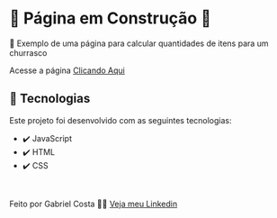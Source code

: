 # 🚧 Página em Construção 🚧
🍖 Exemplo de uma página para calcular quantidades de itens para um churrasco

Acesse a página [Clicando Aqui](https://gabrielcostarep.github.io/Churrascometro/index.html)
<!-- 
 <div align="center" >
  <img src="./Readme-cell-gif.gif" alt="demo-mobile" height="425">
</div> -->

## 🚀 Tecnologias

Este projeto foi desenvolvido com as seguintes tecnologias:

- ✔️ JavaScript
- ✔️ HTML
- ✔️ CSS

<br>

Feito por Gabriel Costa 👋🏾 [Veja meu Linkedin](https://www.linkedin.com/in/gabrielcostadev/)
